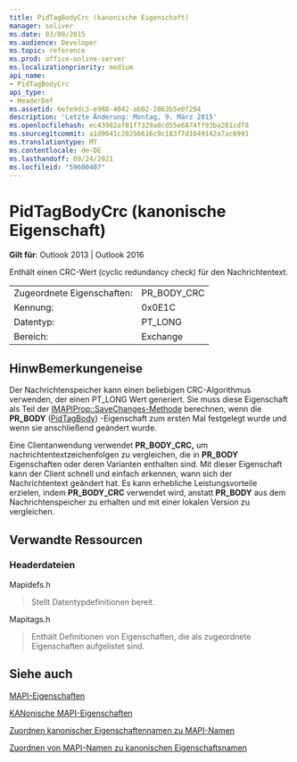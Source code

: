 ```yaml
---
title: PidTagBodyCrc (kanonische Eigenschaft)
manager: soliver
ms.date: 03/09/2015
ms.audience: Developer
ms.topic: reference
ms.prod: office-online-server
ms.localizationpriority: medium
api_name:
- PidTagBodyCrc
api_type:
- HeaderDef
ms.assetid: 6efe9dc3-e988-4042-ab02-2863b5e0f294
description: 'Letzte Änderung: Montag, 9. März 2015'
ms.openlocfilehash: ec43982af01f7329a8cd55e6874ff93ba281cdf8
ms.sourcegitcommit: a1d9041c20256616c9c183f7d1049142a7ac6991
ms.translationtype: MT
ms.contentlocale: de-DE
ms.lasthandoff: 09/24/2021
ms.locfileid: "59600407"
---
```

# <a name="pidtagbodycrc-canonical-property"></a>PidTagBodyCrc (kanonische Eigenschaft)

  
  
**Gilt für**: Outlook 2013 | Outlook 2016 
  
Enthält einen CRC-Wert (cyclic redundancy check) für den Nachrichtentext.
  
|||
|:-----|:-----|
|Zugeordnete Eigenschaften:  <br/> |PR_BODY_CRC  <br/> |
|Kennung:  <br/> |0x0E1C  <br/> |
|Datentyp:  <br/> |PT_LONG  <br/> |
|Bereich:  <br/> |Exchange  <br/> |
   
## <a name="remarks"></a>HinwBemerkungeneise

Der Nachrichtenspeicher kann einen beliebigen CRC-Algorithmus verwenden, der einen PT_LONG Wert generiert. Sie muss diese Eigenschaft als Teil der [IMAPIProp::SaveChanges-Methode](imapiprop-savechanges.md) berechnen, wenn die **PR_BODY** ([PidTagBody](pidtagbody-canonical-property.md)) -Eigenschaft zum ersten Mal festgelegt wurde und wenn sie anschließend geändert wurde.
  
Eine Clientanwendung verwendet **PR_BODY_CRC,** um nachrichtentextzeichenfolgen zu vergleichen, die in **PR_BODY** Eigenschaften oder deren Varianten enthalten sind. Mit dieser Eigenschaft kann der Client schnell und einfach erkennen, wann sich der Nachrichtentext geändert hat. Es kann erhebliche Leistungsvorteile erzielen, indem **PR_BODY_CRC** verwendet wird, anstatt **PR_BODY** aus dem Nachrichtenspeicher zu erhalten und mit einer lokalen Version zu vergleichen. 
  
## <a name="related-resources"></a>Verwandte Ressourcen

### <a name="header-files"></a>Headerdateien

Mapidefs.h
  
> Stellt Datentypdefinitionen bereit.
    
Mapitags.h
  
> Enthält Definitionen von Eigenschaften, die als zugeordnete Eigenschaften aufgelistet sind.
    
## <a name="see-also"></a>Siehe auch



[MAPI-Eigenschaften](mapi-properties.md)
  
[KANonische MAPI-Eigenschaften](mapi-canonical-properties.md)
  
[Zuordnen kanonischer Eigenschaftennamen zu MAPI-Namen](mapping-canonical-property-names-to-mapi-names.md)
  
[Zuordnen von MAPI-Namen zu kanonischen Eigenschaftsnamen](mapping-mapi-names-to-canonical-property-names.md)

